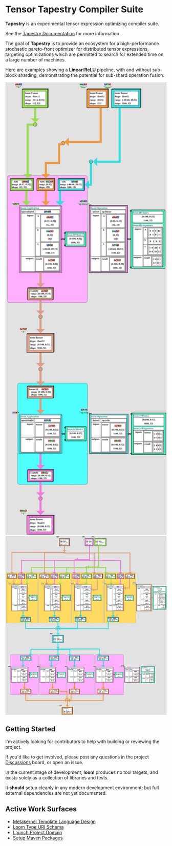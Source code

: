 # Tensor Tapestry Compiler Suite

**Tapestry** is an experimental tensor expression optimizing compiler suite.

See the [Tapestry Documentation](docs/README.md) for more information.

The goal of **Tapestry** is to provide an ecosystem for a high-performance stochastic pareto-front
optimizer for distributed tensor expressions, targeting optimizations which are permitted to search
for extended time on a large number of machines.

Here are examples showing a **Linear**/**ReLU** pipeline, with and without sub-block sharding;
demonstrating the potential for sub-shard operation fusion:

<img alt="linear.relu" src="docs/media/linear.relu.ortho.jpg" width="800"/>
<img alt="linear.relu.4x" src="docs/media/linear.relu.4x.ortho.jpg" width="800"/>

## Getting Started

I'm actively looking for contributors to help with building or reviewing the project.

If you'd like to get involved, please post any questions in the project
[Discussions](https://github.com/crutcher/loom/discussions) board, or open an issue.

In the current stage of development, **loom** produces no tool targets; and exists solely as a
collection of libraries and tests.

It **should** setup cleanly in any modern development environment; but full external dependencies
are not yet documented.

## Active Work Surfaces

- [Metakernel Template Language Design](https://github.com/crutcher/loom/issues/2)
- [Loom Type URI Schema](https://github.com/crutcher/loom/issues/3)
- [Launch Project Domain](https://github.com/crutcher/loom/issues/4)
- [Setup Maven Packages](https://github.com/crutcher/loom/issues/5)
